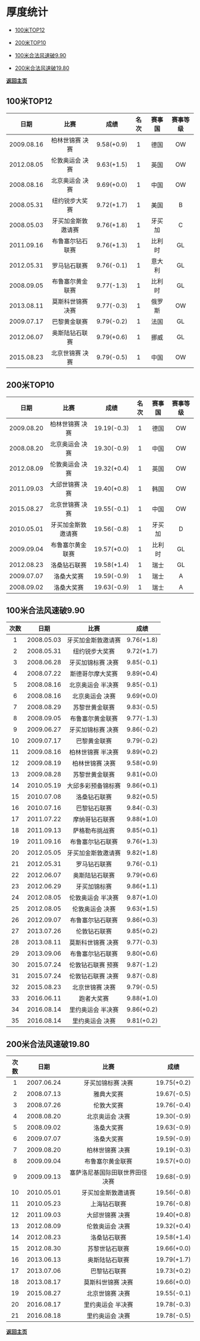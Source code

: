 # 厚度统计

- [100米TOP12](#1)

- [200米TOP10](#2)

- [100米合法风速破9.90](#3)

- [200米合法风速破19.80](#4)

**[返回主页](./Profile.md)**

## 100米TOP12<a id='1'></a>

|    日期    |        比赛        |    成绩    | 名次 | 赛事国 | 赛事等级 |
| :--------: | :----------------: | :--------: | :--: | :----: | :------: |
| 2009.08.16 |  柏林世锦赛 决赛   | 9.58(+0.9) |  1   |  德国  |    OW    |
| 2012.08.05 |  伦敦奥运会 决赛   | 9.63(+1.5) |  1   |  英国  |    OW    |
| 2008.08.16 |  北京奥运会 决赛   | 9.69(+0.0) |  1   |  中国  |    OW    |
| 2008.05.31 |   纽约锐步大奖赛   | 9.72(+1.7) |  1   |  美国  |    B     |
| 2008.05.03 | 牙买加金斯敦邀请赛 | 9.76(+1.8) |  1   | 牙买加 |    C     |
| 2011.09.16 |  布鲁塞尔钻石联赛  | 9.76(+1.3) |  1   | 比利时 |    GL    |
| 2012.05.31 |    罗马钻石联赛    | 9.76(-0.1) |  1   | 意大利 |    GL    |
| 2008.09.05 |  布鲁塞尔黄金联赛  | 9.77(-1.3) |  1   | 比利时 |    GL    |
| 2013.08.11 | 莫斯科世锦赛 决赛  | 9.77(-0.3) |  1   | 俄罗斯 |    OW    |
| 2009.07.17 |    巴黎黄金联赛    | 9.79(-0.2) |  1   |  法国  |    GL    |
| 2012.06.07 |   奥斯陆钻石联赛   | 9.79(+0.6) |  1   |  挪威  |    GL    |
| 2015.08.23 |  北京世锦赛 决赛   | 9.79(-0.5) |  1   |  中国  |    OW    |



## 200米TOP10<a id='2'></a>

|    日期    |        比赛        |    成绩     | 名次 | 赛事国 | 赛事等级 |
| :--------: | :----------------: | :---------: | :--: | :----: | :------: |
| 2009.08.20 |  柏林世锦赛 决赛   | 19.19(-0.3) |  1   |  德国  |    OW    |
| 2008.08.20 |  北京奥运会 决赛   | 19.30(-0.9) |  1   |  中国  |    OW    |
| 2012.08.09 |  伦敦奥运会 决赛   | 19.32(+0.4) |  1   |  英国  |    OW    |
| 2011.09.03 |  大邱世锦赛 决赛   | 19.40(+0.8) |  1   |  韩国  |    OW    |
| 2015.08.27 |  北京世锦赛 决赛   | 19.55(-0.1) |  1   |  中国  |    OW    |
| 2010.05.01 | 牙买加金斯敦邀请赛 | 19.56(-0.8) |  1   | 牙买加 |    D     |
| 2009.09.04 |  布鲁塞尔黄金联赛  | 19.57(+0.0) |  1   | 比利时 |    GL    |
| 2012.08.23 |    洛桑钻石联赛    | 19.58(+1.4) |  1   |  瑞士  |    GL    |
| 2009.07.07 |     洛桑大奖赛     | 19.59(-0.9) |  1   |  瑞士  |    A     |
| 2008.09.02 |     洛桑大奖赛     | 19.63(-0.9) |  1   |  瑞士  |    A     |



## 100米合法风速破9.90<a id='3'></a>

| 次数 |    日期    |        比赛        |    成绩    |
| :--: | :--------: | :----------------: | :--------: |
|  1   | 2008.05.03 | 牙买加金斯敦邀请赛 | 9.76(+1.8) |
|  2   | 2008.05.31 |   纽约锐步大奖赛   | 9.72(+1.7) |
|  3   | 2008.06.28 | 牙买加锦标赛 决赛  | 9.85(-0.1) |
|  4   | 2008.07.22 |  斯德哥尔摩大奖赛  | 9.89(+0.4) |
|  5   | 2008.08.16 | 北京奥运会 半决赛  | 9.85(-0.1) |
|  6   | 2008.08.16 |  北京奥运会 决赛   | 9.69(+0.0) |
|  7   | 2008.08.29 |   苏黎世黄金联赛   | 9.83(-0.5) |
|  8   | 2008.09.05 |  布鲁塞尔黄金联赛  | 9.77(-1.3) |
|  9   | 2009.06.27 | 牙买加锦标赛 决赛  | 9.86(-0.2) |
|  10  | 2009.07.17 |    巴黎黄金联赛    | 9.79(-0.2) |
|  11  | 2009.08.16 | 柏林世锦赛 半决赛  | 9.89(+0.2) |
|  12  | 2009.08.19 |  柏林世锦赛 决赛   | 9.58(+0.9) |
|  13  | 2009.08.28 |   苏黎世黄金联赛   | 9.81(+0.0) |
|  14  | 2010.05.19 | 大邱多彩预备锦标赛 | 9.86(+0.1) |
|  15  | 2010.07.08 |    洛桑钻石联赛    | 9.82(+0.5) |
|  16  | 2010.07.16 |    巴黎钻石联赛    | 9.84(-0.3) |
|  17  | 2011.07.22 |   摩纳哥钻石联赛   | 9.88(+1.0) |
|  18  | 2011.09.13 |   萨格勒布挑战赛   | 9.85(+0.1) |
|  19  | 2011.09.16 |  布鲁塞尔钻石联赛  | 9.76(+1.3) |
|  20  | 2012.05.05 | 牙买加金斯敦邀请赛 | 9.82(+1.8) |
|  21  | 2012.05.31 |    罗马钻石联赛    | 9.76(-0.1) |
|  22  | 2012.06.07 |   奥斯陆钻石联赛   | 9.79(+0.6) |
|  23  | 2012.06.29 |    牙买加锦标赛    | 9.86(+1.1) |
|  24  | 2012.08.05 | 伦敦奥运会 半决赛  | 9.87(+1.0) |
|  25  | 2012.08.05 |  伦敦奥运会 决赛   | 9.63(+1.5) |
|  26  | 2012.09.07 |  布鲁塞尔钻石联赛  | 9.86(+0.3) |
|  27  | 2013.07.26 |    伦敦钻石联赛    | 9.85(+0.2) |
|  28  | 2013.08.11 | 莫斯科世锦赛 决赛  | 9.77(-0.3) |
|  29  | 2013.09.06 |  布鲁塞尔钻石联赛  | 9.80(+0.6) |
|  30  | 2015.07.24 | 伦敦钻石联赛 预赛  | 9.87(-1.2) |
|  31  | 2015.07.24 | 伦敦钻石联赛 决赛  | 9.87(-0.8) |
|  32  | 2015.08.23 |  北京世锦赛 决赛   | 9.79(-0.5) |
|  33  | 2016.06.11 |     跑者大奖赛     | 9.88(+1.0) |
|  34  | 2016.08.14 | 里约奥运会 半决赛  | 9.86(+0.2) |
|  35  | 2016.08.14 |  里约奥运会 决赛   | 9.81(+0.2) |



## 200米合法风速破19.80<a id='4'></a>

| 次数 |    日期    |              比赛              |    成绩     |
| :--: | :--------: | :----------------------------: | :---------: |
|  1   | 2007.06.24 |       牙买加锦标赛 决赛        | 19.75(+0.2) |
|  2   | 2008.07.13 |           雅典大奖赛           | 19.67(-0.5) |
|  3   | 2008.07.26 |           伦敦大奖赛           | 19.76(-0.4) |
|  4   | 2008.08.20 |        北京奥运会 决赛         | 19.30(-0.9) |
|  5   | 2008.09.02 |           洛桑大奖赛           | 19.63(-0.9) |
|  6   | 2009.07.07 |           洛桑大奖赛           | 19.59(-0.9) |
|  7   | 2009.08.20 |        柏林世锦赛 决赛         | 19.19(-0.3) |
|  8   | 2009.09.04 |        布鲁塞尔黄金联赛        | 19.57(+0.0) |
|  9   | 2009.09.13 | 塞萨洛尼基国际田联世界田径决赛 | 19.68(-0.9) |
|  10  | 2010.05.01 |       牙买加金斯敦邀请赛       | 19.56(-0.8) |
|  11  | 2010.05.23 |          上海钻石联赛          | 19.76(-0.8) |
|  12  | 2011.09.03 |        大邱世锦赛 决赛         | 19.40(+0.8) |
|  13  | 2012.08.09 |        伦敦奥运会 决赛         | 19.32(+0.4) |
|  14  | 2012.08.23 |          洛桑钻石联赛          | 19.58(+1.4) |
|  15  | 2012.08.30 |         苏黎世钻石联赛         | 19.66(+0.0) |
|  16  | 2013.06.13 |         奥斯陆钻石联赛         | 19.79(+1.7) |
|  17  | 2013.07.06 |          巴黎钻石联赛          | 19.73(+0.2) |
|  18  | 2013.08.17 |       莫斯科世锦赛 决赛        | 19.66(+0.0) |
|  19  | 2015.08.27 |        北京世锦赛 决赛         | 19.55(-0.1) |
|  20  | 2016.08.17 |       里约奥运会 半决赛        | 19.78(-0.3) |
|  21  | 2016.08.18 |        里约奥运会 决赛         | 19.78(-0.5) |

**[返回主页](./Profile.md)**